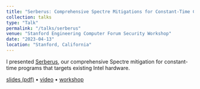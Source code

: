 ```yaml
---
title: "Serberus: Comprehensive Spectre Mitigations for Constant-Time Code"
collection: talks
type: "Talk"
permalink: "/talks/serberus"
venue: "Stanford Engineering Computer Forum Security Workshop"
date: "2023-04-13"
location: "Stanford, California"
---
```

I presented [Serberus](/publications/3-serberus), our comprehensive Spectre mitigation for constant-time programs that targets existing Intel hardware.

[slides (pdf)](/files/serberus-security-forum-slides.pdf)
• [video](https://youtu.be/cnz_jmIS_A4)
• [workshop](https://forum.stanford.edu/events/2023-annual-affiliates-meeting/day-3-security-workshop)
